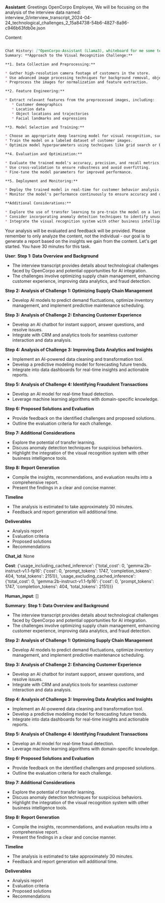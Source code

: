**Assistant**: Greetings OpenCorpo Employee, We will be focusing on the analysis of the interview data named: interview_0/interview_transcript_2024-04-24_technological_challenges_2_15a84738-54b6-4827-8a96-c946b63fdb0e.json 


 Content: 

 ```md

 Chat History: ["OpenCorpo-Assistant (Llama3), whiteboard for me some technological challenges. Propose a solution for AI integration in business. I will evaluate your answers and give my feedback, then propose a problem to you. You will answer and I will evaluate. Let's now begin. You have 30 minutes.", "Sounds great! I'm ready to assist with your technological challenges and offer solutions through AI integration in business within the 30-minute timeframe.\n\n**Challenge 1: Optimizing Supply Chain Management**\n\n* Identify key performance indicators (KPIs) for optimizing the supply chain, such as inventory levels, order fulfillment times, and transportation efficiency.\n* Develop an AI model that can predict demand fluctuations based on historical data and external factors to optimize inventory management.\n* Integrate the model into existing systems for real-time monitoring and alerts when stock levels fall below critical thresholds.\n\n**Challenge 2: Enhancing Customer Experience**\n\n* Analyze customer feedback and social media data to identify common pain points and areas for improvement.\n* Develop an AI chatbot that can provide instant support, answer questions, and resolve issues, improving customer satisfaction.\n* Integrate the chatbot with CRM and analytics tools for seamless customer interaction and data analysis.\n\n**Challenge 3: Improving Data Analytics and Insights**\n\n* Implement an AI-powered data cleaning and transformation tool to identify and eliminate inconsistencies and missing values in massive datasets.\n* Develop a predictive modeling model to forecast future trends and patterns in business data, enabling informed decision-making.\n* Integrate the model into data dashboards for real-time insights and actionable reports.\n\n**Problem:**\n\nDevelop an AI model that can identify and classify fraudulent transactions in real-time, protecting businesses from financial losses and reputational damage.\n\nPlease provide your feedback on these challenges and the proposed solutions, and we will continue our exploration into AI integration in the business world.", "Wow, you've done a great job of identifying key challenges and proposing innovative AI-based solutions! Here's my feedback:\n\n**Challenge 1: Optimizing Supply Chain Management**\n\n* Your KPIs are well-chosen, covering inventory levels, order fulfillment times, and transportation efficiency.\n* The AI model for demand prediction is excellent, leveraging historical data and external factors to optimize inventory management. Integrating the model into existing systems for real-time monitoring is a great idea.\n* Consider expanding the scope to include predictive maintenance scheduling for equipment and logistics optimization.\n\n**Challenge 2: Enhancing Customer Experience**\n\n* Analyzing customer feedback and social media data is crucial for identifying pain points and areas for improvement.\n* The AI chatbot concept is fantastic, providing instant support and improving customer satisfaction. Integrating it with CRM and analytics tools ensures seamless interactions and valuable insights.\n* Consider incorporating sentiment analysis to gauge customer emotions and preferences.\n\n**Challenge 3: Improving Data Analytics and Insights**\n\n* Implementing an AI-powered data cleaning and transformation tool is essential for ensuring high-quality datasets.\n* Developing a predictive modeling model for forecasting business trends and patterns is excellent, enabling informed decision-making. Integrating it into data dashboards provides real-time insights and actionable reports.\n* Consider expanding the scope to include anomaly detection and alert systems for unexpected changes in data.\n\n**Challenge 4: Identifying Fraudulent Transactions**\n\n* This challenge requires a high level of accuracy and sensitivity to minimize false positives.\n* Developing an AI model that can identify and classify fraudulent transactions in real-time is crucial, protecting businesses from financial losses and reputational damage.\n* Consider incorporating machine learning algorithms with domain-specific knowledge (e.g., credit card transaction patterns) for improved performance.\n\nNow, let's move on to the next challenge!\n\n**New Challenge:**\n\nA retail company wants to leverage AI-powered visual recognition to analyze customer behavior and preferences in-store. Develop an AI model that can:\n\n1. Identify customer demographics (age, gender, etc.) from camera feeds.\n2. Track customer movements within the store to analyze browsing patterns.\n3. Predict product recommendations based on customer interactions.\n\nWhat's your approach to solving this challenge?", "**Approach to the Visual Recognition Challenge:**\n\n**1. Data Collection and Preprocessing:**\n\n* Gather high-resolution camera footage of customers in the store.\n* Use advanced image processing techniques for background removal, object detection, and facial recognition.\n* Preprocess the images for normalization and feature extraction.\n\n**2. Feature Engineering:**\n\n* Extract relevant features from the preprocessed images, including:\n    * Customer demographics\n    * Location data\n    * Object locations and trajectories\n    * Facial landmarks and expressions\n\n**3. Model Selection and Training:**\n\n* Choose an appropriate deep learning model for visual recognition, such as Convolutional Neural Networks (CNNs).\n* Train the model on a labeled dataset of customer images.\n* Optimize model hyperparameters using techniques like grid search or Bayesian optimization.\n\n**4. Evaluation and Optimization:**\n\n* Evaluate the trained model's accuracy, precision, and recall metrics.\n* Use cross-validation to ensure robustness and avoid overfitting.\n* Fine-tune the model parameters for improved performance.\n\n**5. Deployment and Monitoring:**\n\n* Deploy the trained model in real-time for customer behavior analysis.\n* Monitor the model's performance continuously to ensure accuracy and detect any anomalies.\n\n**Additional Considerations:**\n\n* Explore the use of transfer learning to pre-train the model on a larger dataset and transfer the knowledge to the specific task.\n* Consider incorporating anomaly detection techniques to identify unusual or suspicious behaviors.\n* Integrate the visual recognition system with other business intelligence tools for comprehensive customer insights."] 
 Summary: **Approach to the Visual Recognition Challenge:**

**1. Data Collection and Preprocessing:**

* Gather high-resolution camera footage of customers in the store.
* Use advanced image processing techniques for background removal, object detection, and facial recognition.
* Preprocess the images for normalization and feature extraction.

**2. Feature Engineering:**

* Extract relevant features from the preprocessed images, including:
    * Customer demographics
    * Location data
    * Object locations and trajectories
    * Facial landmarks and expressions

**3. Model Selection and Training:**

* Choose an appropriate deep learning model for visual recognition, such as Convolutional Neural Networks (CNNs).
* Train the model on a labeled dataset of customer images.
* Optimize model hyperparameters using techniques like grid search or Bayesian optimization.

**4. Evaluation and Optimization:**

* Evaluate the trained model's accuracy, precision, and recall metrics.
* Use cross-validation to ensure robustness and avoid overfitting.
* Fine-tune the model parameters for improved performance.

**5. Deployment and Monitoring:**

* Deploy the trained model in real-time for customer behavior analysis.
* Monitor the model's performance continuously to ensure accuracy and detect any anomalies.

**Additional Considerations:**

* Explore the use of transfer learning to pre-train the model on a larger dataset and transfer the knowledge to the specific task.
* Consider incorporating anomaly detection techniques to identify unusual or suspicious behaviors.
* Integrate the visual recognition system with other business intelligence tools for comprehensive customer insights. 
``` 


 Your analysis will be evaluated and feedback will be provided. Please remember to only analyze the content, not the individual - our goal is to generate a report based on the insights we gain from the content. Let's get started. You have 30 minutes for this task.

**User**: **Step 1: Data Overview and Background**

* The interview transcript provides details about technological challenges faced by OpenCorpo and potential opportunities for AI integration.
* The challenges involve optimizing supply chain management, enhancing customer experience, improving data analytics, and fraud detection.

**Step 2: Analysis of Challenge 1: Optimizing Supply Chain Management**

* Develop AI models to predict demand fluctuations, optimize inventory management, and implement predictive maintenance scheduling.

**Step 3: Analysis of Challenge 2: Enhancing Customer Experience**

* Develop an AI chatbot for instant support, answer questions, and resolve issues.
* Integrate with CRM and analytics tools for seamless customer interaction and data analysis.

**Step 4: Analysis of Challenge 3: Improving Data Analytics and Insights**

* Implement an AI-powered data cleaning and transformation tool.
* Develop a predictive modeling model for forecasting future trends.
* Integrate into data dashboards for real-time insights and actionable reports.

**Step 5: Analysis of Challenge 4: Identifying Fraudulent Transactions**

* Develop an AI model for real-time fraud detection.
* Leverage machine learning algorithms with domain-specific knowledge.

**Step 6: Proposed Solutions and Evaluation**

* Provide feedback on the identified challenges and proposed solutions.
* Outline the evaluation criteria for each challenge.

**Step 7: Additional Considerations**

* Explore the potential of transfer learning.
* Discuss anomaly detection techniques for suspicious behaviors.
* Highlight the integration of the visual recognition system with other business intelligence tools.

**Step 8: Report Generation**

* Compile the insights, recommendations, and evaluation results into a comprehensive report.
* Present the findings in a clear and concise manner.

**Timeline**

* The analysis is estimated to take approximately 30 minutes.
* Feedback and report generation will additional time.

**Deliverables**

* Analysis report
* Evaluation criteria
* Proposed solutions
* Recommendations

**Chat_id**: None

**Cost**: {'usage_including_cached_inference': {'total_cost': 0, 'gemma:2b-instruct-v1.1-fp16': {'cost': 0, 'prompt_tokens': 1747, 'completion_tokens': 404, 'total_tokens': 2151}}, 'usage_excluding_cached_inference': {'total_cost': 0, 'gemma:2b-instruct-v1.1-fp16': {'cost': 0, 'prompt_tokens': 1747, 'completion_tokens': 404, 'total_tokens': 2151}}}

**Human_input**: []

**Summary**: **Step 1: Data Overview and Background**

* The interview transcript provides details about technological challenges faced by OpenCorpo and potential opportunities for AI integration.
* The challenges involve optimizing supply chain management, enhancing customer experience, improving data analytics, and fraud detection.

**Step 2: Analysis of Challenge 1: Optimizing Supply Chain Management**

* Develop AI models to predict demand fluctuations, optimize inventory management, and implement predictive maintenance scheduling.

**Step 3: Analysis of Challenge 2: Enhancing Customer Experience**

* Develop an AI chatbot for instant support, answer questions, and resolve issues.
* Integrate with CRM and analytics tools for seamless customer interaction and data analysis.

**Step 4: Analysis of Challenge 3: Improving Data Analytics and Insights**

* Implement an AI-powered data cleaning and transformation tool.
* Develop a predictive modeling model for forecasting future trends.
* Integrate into data dashboards for real-time insights and actionable reports.

**Step 5: Analysis of Challenge 4: Identifying Fraudulent Transactions**

* Develop an AI model for real-time fraud detection.
* Leverage machine learning algorithms with domain-specific knowledge.

**Step 6: Proposed Solutions and Evaluation**

* Provide feedback on the identified challenges and proposed solutions.
* Outline the evaluation criteria for each challenge.

**Step 7: Additional Considerations**

* Explore the potential of transfer learning.
* Discuss anomaly detection techniques for suspicious behaviors.
* Highlight the integration of the visual recognition system with other business intelligence tools.

**Step 8: Report Generation**

* Compile the insights, recommendations, and evaluation results into a comprehensive report.
* Present the findings in a clear and concise manner.

**Timeline**

* The analysis is estimated to take approximately 30 minutes.
* Feedback and report generation will additional time.

**Deliverables**

* Analysis report
* Evaluation criteria
* Proposed solutions
* Recommendations

